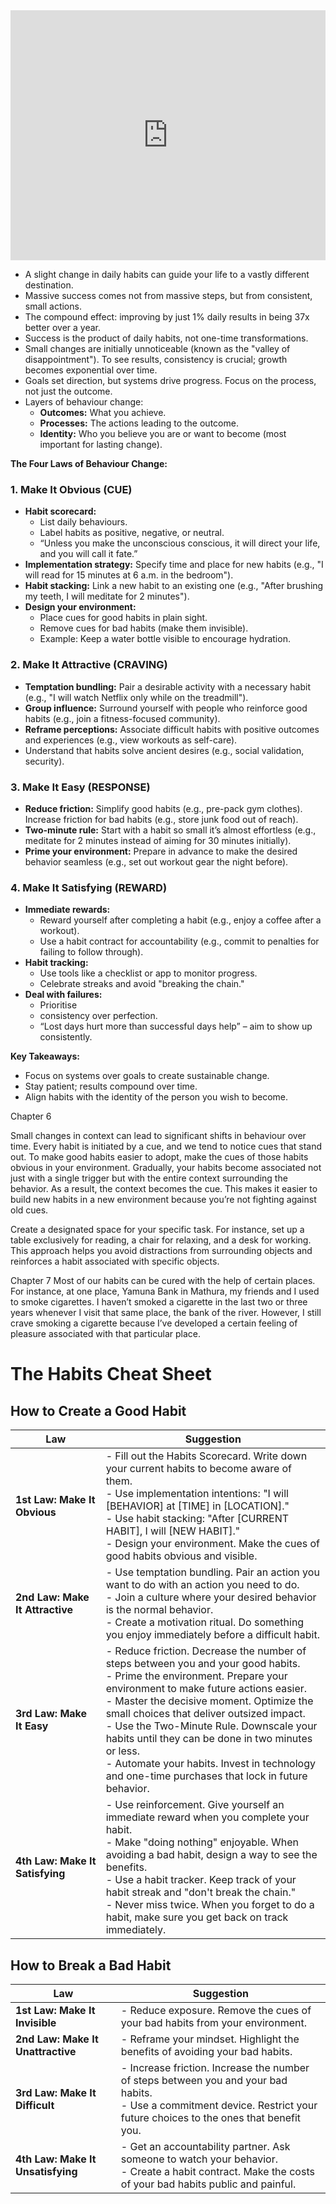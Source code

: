 <iframe width="100%" height="400" src="https://www.youtube.com/embed/PZ7lDrwYdZc?si=QCryDcc6UV7KzMZv" title="YouTube video player" frameborder="0" allow="accelerometer; autoplay; clipboard-write; encrypted-media; gyroscope; picture-in-picture; web-share" referrerpolicy="strict-origin-when-cross-origin" allowfullscreen></iframe>

- A slight change in daily habits can guide your life to a vastly different destination.
- Massive success comes not from massive steps, but from consistent, small actions.
- The compound effect: improving by just 1% daily results in being 37x better over a year.
- Success is the product of daily habits, not one-time transformations.
- Small changes are initially unnoticeable (known as the "valley of disappointment"). To see results, consistency is crucial; growth becomes exponential over time.
- Goals set direction, but systems drive progress. Focus on the process, not just the outcome.
- Layers of behaviour change:
    - **Outcomes:** What you achieve.
    - **Processes:** The actions leading to the outcome.
    - **Identity:** Who you believe you are or want to become (most important for lasting change).

**The Four Laws of Behaviour Change:**

### 1. Make It Obvious (CUE)

- **Habit scorecard:**
    - List daily behaviours.
    - Label habits as positive, negative, or neutral.
    - “Unless you make the unconscious conscious, it will direct your life, and you will call it fate.”
- **Implementation strategy:** Specify time and place for new habits (e.g., "I will read for 15 minutes at 6 a.m. in the bedroom").
- **Habit stacking:** Link a new habit to an existing one (e.g., "After brushing my teeth, I will meditate for 2 minutes").
- **Design your environment:**
    - Place cues for good habits in plain sight.
    - Remove cues for bad habits (make them invisible).
    - Example: Keep a water bottle visible to encourage hydration.
### 2. Make It Attractive (CRAVING)

- **Temptation bundling:** Pair a desirable activity with a necessary habit (e.g., "I will watch Netflix only while on the treadmill").
- **Group influence:** Surround yourself with people who reinforce good habits (e.g., join a fitness-focused community).
- **Reframe perceptions:** Associate difficult habits with positive outcomes and experiences (e.g., view workouts as self-care).
- Understand that habits solve ancient desires (e.g., social validation, security).

### 3. Make It Easy (RESPONSE)

- **Reduce friction:** Simplify good habits (e.g., pre-pack gym clothes). Increase friction for bad habits (e.g., store junk food out of reach).
- **Two-minute rule:** Start with a habit so small it’s almost effortless (e.g., meditate for 2 minutes instead of aiming for 30 minutes initially).
- **Prime your environment:** Prepare in advance to make the desired behavior seamless (e.g., set out workout gear the night before).

### 4. Make It Satisfying (REWARD)

- **Immediate rewards:**
    - Reward yourself after completing a habit (e.g., enjoy a coffee after a workout).
    - Use a habit contract for accountability (e.g., commit to penalties for failing to follow through).
- **Habit tracking:**
    - Use tools like a checklist or app to monitor progress.
    - Celebrate streaks and avoid "breaking the chain."
- **Deal with failures:**
    - Prioritise
    - consistency over perfection.
    - “Lost days hurt more than successful days help” – aim to show up consistently.

**Key Takeaways:**
- Focus on systems over goals to create sustainable change.
- Stay patient; results compound over time.
- Align habits with the identity of the person you wish to become.


Chapter 6

Small changes in context can lead to significant shifts in behaviour over time. 
Every habit is initiated by a cue, and we tend to notice cues that stand out. 
To make good habits easier to adopt, make the cues of those habits obvious in your environment. Gradually, your habits become associated not just with a single trigger but with the entire context surrounding the behavior. As a result, the context becomes the cue. This makes it easier to build new habits in a new environment because you’re not fighting against old cues.

Create a designated space for your specific task. For instance, set up a table exclusively for reading, a chair for relaxing, and a desk for working. This approach helps you avoid distractions from surrounding objects and reinforces a habit associated with specific objects.

Chapter 7
Most of our habits can be cured with the help of certain places. For instance, at one place, Yamuna Bank in Mathura, my friends and I used to smoke cigarettes. I haven’t smoked a cigarette in the last two or three years whenever I visit that same place, the bank of the river. However, I still crave smoking a cigarette because I’ve developed a certain feeling of pleasure associated with that particular place.


# The Habits Cheat Sheet

## How to Create a Good Habit

| **Law**                 | **Suggestion**                                                                                                                                   |
|-------------------------|---------------------------------------------------------------------------------------------------------------------------------------------------|
| **1st Law: Make It Obvious** | - Fill out the Habits Scorecard. Write down your current habits to become aware of them.<br>- Use implementation intentions: "I will [BEHAVIOR] at [TIME] in [LOCATION]."<br>- Use habit stacking: "After [CURRENT HABIT], I will [NEW HABIT]."<br>- Design your environment. Make the cues of good habits obvious and visible. |
| **2nd Law: Make It Attractive** | - Use temptation bundling. Pair an action you want to do with an action you need to do.<br>- Join a culture where your desired behavior is the normal behavior.<br>- Create a motivation ritual. Do something you enjoy immediately before a difficult habit. |
| **3rd Law: Make It Easy** | - Reduce friction. Decrease the number of steps between you and your good habits.<br>- Prime the environment. Prepare your environment to make future actions easier.<br>- Master the decisive moment. Optimize the small choices that deliver outsized impact.<br>- Use the Two-Minute Rule. Downscale your habits until they can be done in two minutes or less.<br>- Automate your habits. Invest in technology and one-time purchases that lock in future behavior. |
| **4th Law: Make It Satisfying** | - Use reinforcement. Give yourself an immediate reward when you complete your habit.<br>- Make "doing nothing" enjoyable. When avoiding a bad habit, design a way to see the benefits.<br>- Use a habit tracker. Keep track of your habit streak and "don't break the chain."<br>- Never miss twice. When you forget to do a habit, make sure you get back on track immediately. |

## How to Break a Bad Habit

| **Law**                           | **Suggestion**                                                                                                                                                              |
| --------------------------------- | --------------------------------------------------------------------------------------------------------------------------------------------------------------------------- |
| **1st Law: Make It Invisible**    | - Reduce exposure. Remove the cues of your bad habits from your environment.                                                                                                |
| **2nd Law: Make It Unattractive** | - Reframe your mindset. Highlight the benefits of avoiding your bad habits.                                                                                                 |
| **3rd Law: Make It Difficult**    | - Increase friction. Increase the number of steps between you and your bad habits.<br>- Use a commitment device. Restrict your future choices to the ones that benefit you. |
| **4th Law: Make It Unsatisfying** | - Get an accountability partner. Ask someone to watch your behavior.<br>- Create a habit contract. Make the costs of your bad habits public and painful.                    |